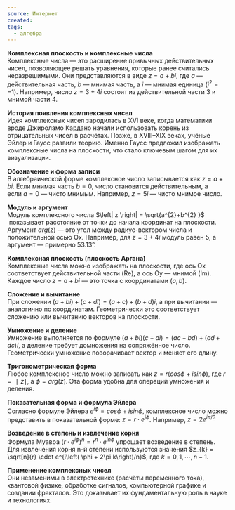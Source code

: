 ```yaml
---
source: Интернет
created: 
tags:
  - алгебра
---
```

**Комплексная плоскость и комплексные числа**  
Комплексные числа — это расширение привычных действительных чисел, позволяющее решать уравнения, которые ранее считались неразрешимыми. Они представляются в виде $z=a+bi$, где $a$ — действительная часть, $b$ — мнимая часть, а $i$ — мнимая единица $\left(i^{2} = -1\right)$. Например, число $z = 3 + 4i$ состоит из действительной части 3 и мнимой части 4.

**История появления комплексных чисел**  
Идея комплексных чисел зародилась в XVI веке, когда математики вроде Джироламо Кардано начали использовать корень из отрицательных чисел в расчётах. Позже, в XVIII–XIX веках, учёные Эйлер и Гаусс развили теорию. Именно Гаусс предложил изображать комплексные числа на плоскости, что стало ключевым шагом для их визуализации.

**Обозначение и форма записи**  
В алгебраической форме комплексное число записывается как $z=a+bi$. Если мнимая часть $b=0$, число становится действительным, а если $a=0$ — чисто мнимым. Например, $z=5i$ — чисто мнимое число.

**Модуль и аргумент**  
Модуль комплексного числа $\left| z \right| = \sqrt{a^{2}+b^{2} }$​ показывает расстояние от точки до начала координат на плоскости. Аргумент $arg\left( z \right)$ — это угол между радиус-вектором числа и положительной осью Ox. Например, для $z=3+4i$ модуль равен 5, а аргумент — примерно 53.13°.

**Комплексная плоскость (плоскость Аргана)**  
Комплексные числа можно изображать на плоскости, где ось Ox соответствует действительной части (Re), а ось Oy — мнимой (Im). Каждое число $z=a+bi$ — это точка с координатами $(a,b)$.

**Сложение и вычитание**  
При сложении $\left( a + bi \right) + \left( c + di \right) = \left( a +c \right) + \left( b + d \right)i$, а при вычитании — аналогично по координатам. Геометрически это соответствует сложению или вычитанию векторов на плоскости.

**Умножение и деление**  
Умножение выполняется по формуле $\left( a + bi\right)\left( c + di \right) = \left( ac - bd\right) + \left( ad + dc\right)i$, а деление требует домножения на сопряжённое число. Геометрически умножение поворачивает вектор и меняет его длину.

**Тригонометрическая форма**  
Любое комплексное число можно записать как $z = r\left( cos\phi +isin\phi \right)$, где $r=∣z∣$, а $ϕ=arg⁡(z)$. Эта форма удобна для операций умножения и деления.

**Показательная форма и формула Эйлера**  
Согласно формуле Эйлера $e^{i\phi} = cos\phi + i sin\phi$, комплексное число можно представить в показательной форме: $z = r\cdot e^{i\phi}$. Например, $z = 2e^{i\pi/3}$

**Возведение в степень и извлечение корня**  
Формула Муавра $\left( r \cdot e^{i\phi} \right)^{n} = r^{n} \cdot e^{in\phi}$ упрощает возведение в степень. Для извлечения корня n-й степени используются значения $z_{k} = \sqrt[n]{r} \cdot e^{i\left( \phi + 2\pi k\right)/n}$, где $k = 0,1,\cdots , n-1$.

**Применение комплексных чисел**  
Они незаменимы в электротехнике (расчёты переменного тока), квантовой физике, обработке сигналов, компьютерной графике и создании фракталов. Это доказывает их фундаментальную роль в науке и технологиях.